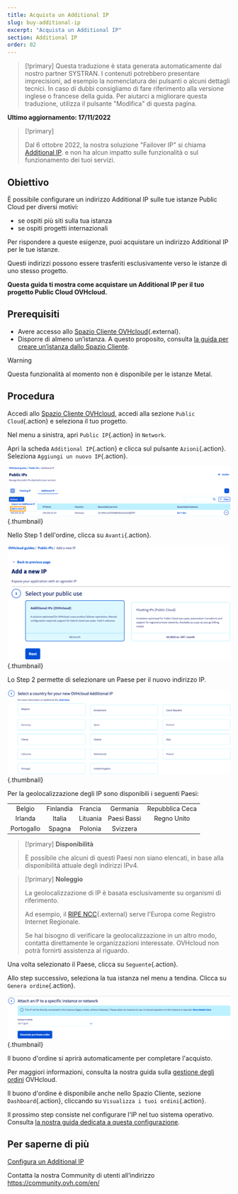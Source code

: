 ```yaml
---
title: Acquista un Additional IP
slug: buy-additional-ip
excerpt: "Acquista un Additional IP"
section: Additional IP
order: 02
---
```


> [!primary]
> Questa traduzione è stata generata automaticamente dal nostro partner SYSTRAN. I contenuti potrebbero presentare imprecisioni, ad esempio la nomenclatura dei pulsanti o alcuni dettagli tecnici. In caso di dubbi consigliamo di fare riferimento alla versione inglese o francese della guida. Per aiutarci a migliorare questa traduzione, utilizza il pulsante "Modifica" di questa pagina.
>

**Ultimo aggiornamento: 17/11/2022**

> [!primary]
>
> Dal 6 ottobre 2022, la nostra soluzione "Failover IP" si chiama [Additional IP](https://www.ovhcloud.com/it/network/additional-ip/). e non ha alcun impatto sulle funzionalità o sul funzionamento dei tuoi servizi.
>

## Obiettivo

È possibile configurare un indirizzo Additional IP sulle tue istanze Public Cloud per diversi motivi:

- se ospiti più siti sulla tua istanza
- se ospiti progetti internazionali

Per rispondere a queste esigenze, puoi acquistare un indirizzo Additional IP per le tue istanze.

Questi indirizzi possono essere trasferiti esclusivamente verso le istanze di uno stesso progetto.

**Questa guida ti mostra come acquistare un Additional IP per il tuo progetto Public Cloud OVHcloud.**

## Prerequisiti

- Avere accesso allo [Spazio Cliente OVHcloud](https://www.ovh.com/auth/?action=gotomanager&from=https://www.ovh.it/&ovhSubsidiary=it){.external}.
- Disporre di almeno un’istanza. A questo proposito, consulta [la guida per creare un’istanza dallo Spazio Cliente](https://docs.ovh.com/it/public-cloud/crea_unistanza_dallo_spazio_cliente_ovh/).

> [!warning]
> Questa funzionalità al momento non è disponibile per le istanze Metal.
>

## Procedura

Accedi allo [Spazio Cliente OVHcloud](https://www.ovh.com/auth/?action=gotomanager&from=https://www.ovh.it/&ovhSubsidiary=it), accedi alla sezione `Public Cloud`{.action} e seleziona il tuo progetto.

Nel menu a sinistra, apri `Public IP`{.action} in `Network`.

Apri la scheda `Additional IP`{.action} e clicca sul pulsante `Azioni`{.action}. Seleziona `Aggiungi un nuovo IP`{.action}.

![Aggiunta IP](images/buyaddIP_01.png){.thumbnail}

Nello Step 1 dell'ordine, clicca su `Avanti`{.action}.

![Aggiunta IP](images/buyaddIP_02.png){.thumbnail}

Lo Step 2 permette di selezionare un Paese per il nuovo indirizzo IP.

![Aggiunta IP](images/buyaddIP_03.png){.thumbnail}

Per la geolocalizzazione degli IP sono disponibili i seguenti Paesi:

|          |          |          |           |                |
|:--------:|:--------:|:--------:|:---------:|:--------------:|
| Belgio  | Finlandia  | Francia   | Germania   | Repubblica Ceca |
| Irlanda  |  Italia   | Lituania | Paesi Bassi | Regno Unito    |
| Portogallo |  Spagna   |  Polonia |  Svizzera |                 |

> [!primary] **Disponibilità**
> 
> È possibile che alcuni di questi Paesi non siano elencati, in base alla disponibilità attuale degli indirizzi IPv4.
> 

> [!primary] **Noleggio**
>
> La geolocalizzazione di IP è basata esclusivamente su organismi di riferimento.
> 
> Ad esempio, il [RIPE NCC](https://www.ripe.net/){.external} serve l'Europa come Registro Internet Regionale.
>
> Se hai bisogno di verificare la geolocalizzazione in un altro modo, contatta direttamente le organizzazioni interessate. OVHcloud non potrà fornirti assistenza al riguardo.

Una volta selezionato il Paese, clicca su `Seguente`{.action}.

Allo step successivo, seleziona la tua istanza nel menu a tendina. Clicca su `Genera ordine`{.action}.

![Aggiunta IP](images/buyaddIP_04.png){.thumbnail}

Il buono d'ordine si aprirà automaticamente per completare l'acquisto.

Per maggiori informazioni, consulta la nostra guida sulla [gestione degli ordini](https://docs.ovh.com/it/billing/gestire-ordini-ovh/) OVHcloud.

Il buono d'ordine è disponibile anche nello Spazio Cliente, sezione `Dashboard`{.action}, cliccando su `Visualizza i tuoi ordini`{.action}.

Il prossimo step consiste nel configurare l'IP nel tuo sistema operativo. Consulta [la nostra guida dedicata a questa configurazione](https://docs.ovh.com/it/publiccloud/network-services/configure-additional-ip/).

## Per saperne di più

[Configura un Additional IP](https://docs.ovh.com/it/publiccloud/network-services/configure-additional-ip/)

Contatta la nostra Community di utenti all’indirizzo <https://community.ovh.com/en/>